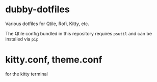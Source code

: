 # dubby-dotfiles
Various dotfiles for Qtile, Rofi, Kitty, etc.

The Qtile config bundled in this repository requires `psutil` and can be installed via `pip`

# kitty.conf, theme.conf
for the kitty terminal
